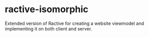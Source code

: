 # ractive-isomorphic
Extended version of Ractive for creating a website viewmodel and implementing it on both client and server.